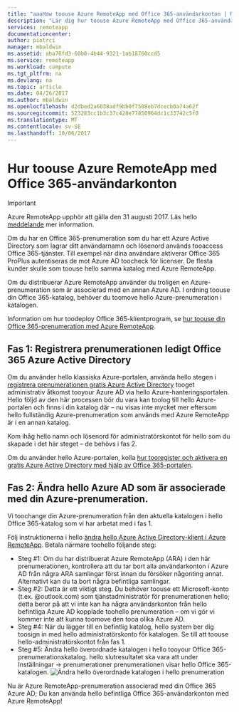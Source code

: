 ```yaml
---
title: "aaaHow toouse Azure RemoteApp med Office 365-användarkonton | Microsoft Docs"
description: "Lär dig hur toouse Azure RemoteApp med Office 365-användarkonton"
services: remoteapp
documentationcenter: 
author: piotrci
manager: mbaldwin
ms.assetid: aba70fd3-60b0-4b44-9321-1ab18760ccd5
ms.service: remoteapp
ms.workload: compute
ms.tgt_pltfrm: na
ms.devlang: na
ms.topic: article
ms.date: 04/26/2017
ms.author: mbaldwin
ms.openlocfilehash: d2dbed2a6838adf9bb0f7508eb7dcecb0a74a62f
ms.sourcegitcommit: 523283cc1b3c37c428e77850964dc1c33742c5f0
ms.translationtype: MT
ms.contentlocale: sv-SE
ms.lasthandoff: 10/06/2017
---
```

# <a name="how-toouse-azure-remoteapp-with-office-365-user-accounts"></a>Hur toouse Azure RemoteApp med Office 365-användarkonton
> [!IMPORTANT]
> Azure RemoteApp upphör att gälla den 31 augusti 2017. Läs hello [meddelande](https://go.microsoft.com/fwlink/?linkid=821148) mer information.
> 
> 

Om du har en Office 365-prenumeration som du har ett Azure Active Directory som lagrar ditt användarnamn och lösenord används tooaccess Office 365-tjänster. Till exempel när dina användare aktiverar Office 365 ProPlus autentiseras de mot Azure AD toocheck för licenser. De flesta kunder skulle som toouse hello samma katalog med Azure RemoteApp.

Om du distribuerar Azure RemoteApp använder du troligen en Azure-prenumeration som är associerad med en annan Azure AD. I ordning toouse din Office 365-katalog, behöver du toomove hello Azure-prenumeration i katalogen.

Information om hur toodeploy Office 365-klientprogram, se [hur toouse din Office 365-prenumeration med Azure RemoteApp](remoteapp-officesubscription.md).

## <a name="phase-1-register-your-free-office-365-azure-active-directory-subscription"></a>Fas 1: Registrera prenumerationen ledigt Office 365 Azure Active Directory
Om du använder hello klassiska Azure-portalen, använda hello stegen i [registrera prenumerationen gratis Azure Active Directory](https://technet.microsoft.com/library/dn832618.aspx) tooget administrativ åtkomst tooyour Azure AD via hello Azure-hanteringsportalen. Hello följd av den här processen bör du vara kan toolog till hello Azure-portalen och finns i din katalog där – nu visas inte mycket mer eftersom hello fullständig Azure-prenumeration som används med Azure RemoteApp är i en annan katalog.

Kom ihåg hello namn och lösenord för administratörskontot för hello som du skapade i det här steget – de behövs i fas 2.

Om du använder hello Azure-portalen, kolla [hur tooregister och aktivera en gratis Azure Active Directory med hjälp av Office 365-portalen](http://azureblogger.com/2016/01/how-to-register-and-activate-a-free-azure-active-directory-using-office-365-portal/).

## <a name="phase-2-change-hello-azure-ad-associated-with-your-azure-subscription"></a>Fas 2: Ändra hello Azure AD som är associerade med din Azure-prenumeration.
Vi toochange din Azure-prenumeration från den aktuella katalogen i hello Office 365-katalog som vi har arbetat med i fas 1.

Följ instruktionerna i hello [ändra hello Azure Active Directory-klient i Azure RemoteApp](remoteapp-changetenant.md). Betala närmare toohello följande steg:

* Steg #1: Om du har distribuerat Azure RemoteApp (ARA) i den här prenumerationen, kontrollera att du tar bort alla användarkonton i Azure AD från några ARA samlingar först innan du försöker någonting annat. Alternativt kan du ta bort några befintliga samlingar.
* Steg #2: Detta är ett viktigt steg. Du behöver toouse ett Microsoft-konto (t.ex. @outlook.com) som tjänstadministratör för prenumerationen hello; detta beror på att vi inte kan ha några användarkonton från hello befintliga Azure AD kopplade toohello prenumeration – om vi gör vi kommer inte att kunna toomove den tooa olika Azure AD.
* Steg #4: När du lägger till en befintlig katalog, hello system ber dig toosign in med hello administratörskonto för katalogen. Se till att toouse hello-administratörskontot från fas 1.
* Steg #5: Ändra hello överordnade katalogen i hello tooyour Office 365-prenumerationskatalog. hello slutresultatet ska vara att under Inställningar -> prenumerationer prenumerationen visar hello Office 365-katalogen. 
  ![Ändra hello överordnade katalogen i hello prenumeration](./media/remoteapp-o365user/settings.png)

Nu är Azure RemoteApp-prenumeration associerad med din Office 365 Azure AD; Du kan använda hello befintliga Office 365-användarkonton med Azure RemoteApp!

